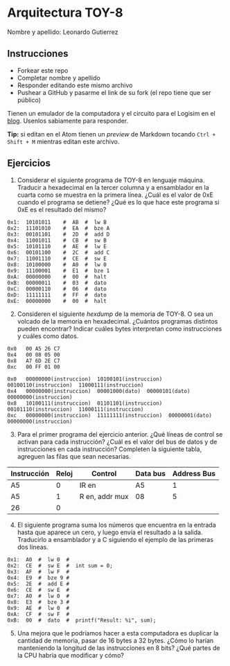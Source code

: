 # Arquitectura TOY-8

Nombre y apellido: Leonardo Gutierrez

## Instrucciones

- Forkear este repo
- Completar nombre y apellido
- Responder editando este mismo archivo
- Pushear a GitHub y pasarme el link de su fork (el repo tiene que ser público)


Tienen un emulador de la computadora y el circuito para el Logisim en el [blog](https://la35.net/orga/emulador.html). Usenlos sabiamente para responder.

**Tip:** si editan en el Atom tienen un _preview_ de Markdown tocando `Ctrl + Shift + M` mientras editan este archivo.
## Ejercicios

1. Considerar el siguiente programa de TOY-8 en lenguaje máquina. Traducir a hexadecimal en la tercer columna y a ensamblador en la cuarta como se muestra en la primera línea. ¿Cuál es el valor de 0xE cuando el programa se detiene? ¿Qué es lo que hace este programa si 0xE es el resultado del mismo?

```
0x1:  10101011    #  AB  #  lw B
0x2:  11101010    #  EA  #  bze A
0x3:  00101101    #  2D  #  add D
0x4:  11001011    #  CB  #  sw B
0x5:  10101110    #  AE  #  lw E 
0x6:  00101100    #  2C  #  add C
0x7:  11001110    #  CE  #  sw E
0x8:  10100000    #  A0  #  lw 0
0x9:  11100001    #  E1  #  bze 1 
0xA:  00000000    #  00  #  halt
0xB:  00000011    #  03  #  dato
0xC:  00000110    #  06  #  dato
0xD:  11111111    #  FF  #  dato
0xE:  00000000    #  00  #  halt  
```

2. Consideren el siguiente _hexdump_ de la memoria de TOY-8. O sea un volcado de la memoria en hexadecimal. ¿Cuántos programas distintos pueden encontrar? Indicar cuáles bytes interpretan como instrucciones y cuáles como datos.

```
0x0   00 A5 26 C7
0x4   00 08 05 00
0x8   A7 6D 2E C7
0xc   00 FF 01 00
```

```
0x0   00000000(instruccion)  10100101(instruccion)  00100110(instruccion)  11000111(instruccion)
0x4   00000000(instruccion)  00001000(dato)  00000101(dato)  00000000(instruccion) 
0x8   10100111(instruccion)  01101101(instruccion)  00101110(instruccion)  11000111(instruccion)
0xc   00000000(instruccion)  11111111(instruccion)  00000001(dato)  00000000(instruccion)
```
3. Para el primer programa del ejercicio anterior. ¿Qué líneas de control se activan para cada instrucción? ¿Cuál es el valor del bus de datos y de instrucciones en cada instrucción? Completen la siguiente tabla, agreguen las filas que sean necesarias.

|Instrucción|Reloj|Control       |Data bus|Address Bus|
|-----------|-----|--------------|--------|-----------|
|A5         |0    |IR en         |A5      |1          |
|A5         |1    |R en, addr mux|08      |5          |
|26         |0    |              |        |           |

4. El siguiente programa suma los números que encuentra en la entrada hasta que aparece un cero, y luego envía el resultado a la salida. Traducirlo a ensamblador y a C siguiendo el ejemplo de las primeras dos líneas.

```
0x1:  A0  #  lw 0  #
0x2:  CE  #  sw E  #  int sum = 0;
0x3:  AF  #  lw F  #  
0x4:  E9  #  bze 9 #  
0x5:  2E  #  add E # 
0x6:  CE  #  sw E  # 
0x7:  A0  #  lw 0  # 
0x8:  E3  #  bze 3 # 
0x9:  AE  #  lw 0  # 
0xA:  CF  #  sw F  #  
0xB:  00  #  dato  #  printf("Result: %i", sum);
```

5. Una mejora que le podríamos hacer a esta computadora es duplicar la cantidad de memoria, pasar de 16 bytes a 32 bytes. ¿Cómo lo harían manteniendo la longitud de las instrucciones en 8 bits? ¿Qué partes de la CPU habría que modificar y cómo?
